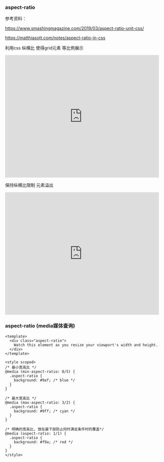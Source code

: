 ### aspect-ratio

参考资料：

https://www.smashingmagazine.com/2019/03/aspect-ratio-unit-css/

https://matthiasott.com/notes/aspect-ratio-in-css

利用css 纵横比 使得grid元素 等比例展示

<iframe height="400" style="width: 100%;" scrolling="no" title="Aspect Ratio: Example 2" src="https://codepen.io/traumerei/embed/QWarYqN?default-tab=css%2Cresult" frameborder="no" loading="lazy" allowtransparency="true" allowfullscreen="true">
  See the Pen <a href="https://codepen.io/traumerei/pen/QWarYqN">
  Aspect Ratio: Example 2</a> by traumerei (<a href="https://codepen.io/traumerei">@traumerei</a>)
  on <a href="https://codepen.io">CodePen</a>.
</iframe>

保持纵横比限制 元素溢出

<iframe height="400" style="width: 100%;" scrolling="no" title="Aspect Ratio: Example 4" src="https://codepen.io/traumerei/embed/JjMvxZa?default-tab=css%2Cresult" frameborder="no" loading="lazy" allowtransparency="true" allowfullscreen="true">
  See the Pen <a href="https://codepen.io/traumerei/pen/JjMvxZa">
  Aspect Ratio: Example 4</a> by traumerei (<a href="https://codepen.io/traumerei">@traumerei</a>)
  on <a href="https://codepen.io">CodePen</a>.
</iframe>

### aspect-ratio (media媒体查询)

```vue
<template>
  <div class="aspect-ratio">
    Watch this element as you resize your viewport's width and height.
  </div>
</template>

<style scoped>
/* 最小宽高比 */
@media (min-aspect-ratio: 8/5) {
  .aspect-ratio {
    background: #9af; /* blue */
  }
}

/* 最大宽高比 */
@media (max-aspect-ratio: 3/2) {
  .aspect-ratio {
    background: #9ff; /* cyan */
  }
}

/* 明确的宽高比, 放在最下部防止同时满足条件时的覆盖*/
@media (aspect-ratio: 1/1) {
  .aspect-ratio {
    background: #f9a; /* red */
  }
}
</style>
```
